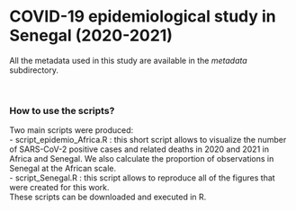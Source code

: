 # COVID-19 epidemiological study in Senegal (2020-2021)
<p>All the metadata used in this study are available in the <i>metadata</i> subdirectory.</p><br>
 <h3>How to use the scripts?</h3>
 <p>Two main scripts were produced:<br>
 - script_epidemio_Africa.R : this short script allows to visualize the number of SARS-CoV-2 positive cases and related deaths in 2020 and 2021 in Africa and Senegal. We also calculate the proportion of observations in Senegal at the African scale.<br>
 - script_Senegal.R : this script allows to reproduce all of the figures that were created for this work.<br>
 These scripts can be downloaded and executed in R.</p><br>
